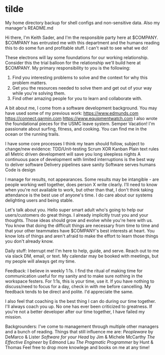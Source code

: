 # tilde
My home directory backup for shell configs and non-sensitive data. Also my manager's README.md
  
Hi there, I'm Keith Sader, and I'm the responsible party here at $COMPANY. $COMPANY has entrusted me with
this department and the humans reading this to do some fun and profitable stuff. I can't wait to see what
we do!

These electrons will lay some foundations for our working relationship. Consider this the trial balloon for
the relationship we'll build here at $COMPANY. My primary responsibility to you is the following:
1. Find you interesting problems to solve and the context for why this problem matters.
2. Get you the resources needed to solve them and get out of your way while you're solving them.
3. Find other amazing people for you to learn and collaborate with.

A bit about me, I come from a software development background. You may have used some of my previous work:
https://www.edmunds.com
https://connect.garmin.com
https://www.equipmentwatch.com
I also wrote the foundational pieces for the USMC leave system. Semper Vacation!
I'm passionate about surfing, fitness, and cooking. You can find me in the ocean or the running trails.

I have some core processes I think my team should follow, subject to change/new evidence:
TDD/Unit-testing
Scrum XOR Kanban
Plain text rules all
Metric driven development will save you long sleepless nights
A continuous pace of development with limited interruptions is the best way to deliver software
Delivery pipelines save sanity
Software serves humans
Code is design

I manage for results, not appearances. Some results may be intangible - are people working well together, does person X write clearly.
I'll need to know when you're not available to work, but other than that, I don't think taking attendance is the best use of anyone's time.
I do care about our systems delighting users and being stable.

Let's talk about you.
Hello super smart adult who's going to help our users/customers do great things. I already implicitly trust you
and your thoughts. Those ideas should grow and evolve while you're here with us. You know that doing the
difficult things are necessary from time to time and that your other teammates have $COMPANY's best interests
at heart. You know lots of things and aren't afraid to make the effort to learn those things you don't already
know.

Daily stuff:
Interrupt me! I'm here to help, guide, and serve. Reach out to me via slack DM, email, or text. My calendar may be booked
with meetings, but my people will always get my time.

Feedback:
I believe in weekly 1:1s. I find the ritual of making time for communication useful for my sanity and to make sure nothing
in the workspace festers. For 1:1s, this is your time, use it. If you have nothing to discuss/need to focus for a day,
check in with me before cancelling. My feedback tends to be direct and polite. I'd appreciate the same.

I also feel that coaching is the best thing I can do during our time together. I'll always coach you up. No one has ever
been criticized to greatness.  If you're not a better developer after our time together, I have failed my mission.

Backgrounders:
I've come to management through multiple other managers and a bunch of reading. Things that still influence me are:
_Peopleware_ by DeMarco & Lister
_Software for your Head_ by Jim & Michele McCarthy
_The Effective Engineer_ by Edmond Lau
_The Pragmatic Programmer_ by Hunt & Thomas
Feel free to drop more knowlege and books on me at any time!
